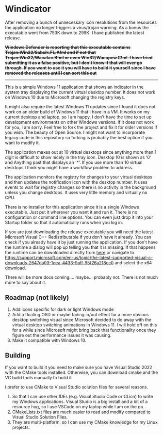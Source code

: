 # Windicator

After removing a bunch of unnecessary icon resolutions from the resources the application no longer triggers a
virus/trojan warning. As a bonus the executable went from 753K down to 299K. I have published the latest release.

~~**Windows Defender is reporting that this executable contains Trojan:Win32/Sabsik.FL.A!ml and if not that  
Trojan:Win32/Wacatac.B!ml or even Win32/Wacapew.C!ml. I have tried submitting it as a false positive, but I don't know
if that will ever go through. If you want to use it you will have to build it yourself since I have removed the releases
until I can sort this out**~~

---

This is a simple Windows 11 application that shows an indicator in the system tray displaying the current virtual
desktop number. It does not work on Windows 10 due to Microsoft changing the registry keys.

It might also require the latest Windows 11 updates since I found it does not work on an older build of Windows 11 that
I have in a VM. It works on my current desktop and laptop, so I am happy. I don't have the time to set up development
environments on other Windows versions. If it does not work for you, I am sorry. Feel free to fork the project and fix
it for older versions if you wish. The beauty of Open Source. I might not want to incorporate legacy code in this
repository so forking is probably the best option if you want to modify it.

The application maxes out at 10 virtual desktops since anything more than 1 digit is difficult to show nicely in the
tray icon. Desktop 10 is shown as '0' and Anything past that displays an '*'. If you use more than 10 virtual desktops I
think you might have a workflow problem to address.

The application monitors the registry for changes to your virtual desktops and then updates the notification icon with
the desktop number. It uses events to wait for registry changes so there is no activity in the background unless you
change desktops. It uses very little memory and virtually no CPU.

There is no installer for this application since it is a single Windows executable. Just put it wherever you want it and
run it. There is no configuration or command line options. You can even just drop it into your Startup folder so that it
automatically runs when you log in.

If you are just downloading the release executable you will need the latest Microsoft Visual C++ Redistributable if you
don't have it already. You can check if you already have it by just running the application. If you don't have the
runtime a dialog will pop up telling you that it is missing. If that happens the runtime can be downloaded directly from
[here](https://aka.ms/vs/17/release/vc_redist.x64.exe) or navigate to
https://support.microsoft.com/en-us/topic/the-latest-supported-visual-c-downloads-2647da03-1eea-4433-9aff-95f26a218cc0
and select the x64 download.

There will be more docs coming.... maybe... probably not. There is not much more to say about it.

## Roadmap (not likely)

1. Add icons specific for dark or light Windows mode
2. Add a floating OSD or maybe fading in/out effect for a more obvious desktop switching visual since Microsoft decided
   to do away with the virtual desktop switching animations in Windows 11. I will hold off on this for a while since
   Microsoft might bring back that functionality once they figure out the performance issues it was causing.
3. Make it compatible with Windows 10.

## Building

If you want to build it you need to make sure you have Visual Studio 2022 with the CMake tools installed. Otherwise, you
can download cmake and the VC build tools manually to build it.

I prefer to use CMake to Visual Studio solution files for several reasons.

1. So that I can use other IDEs (e.g. Visual Studio Code or CLion) to write my Windows applications. Visual Studio is a
   big install and a bit of a resource hog, so I use VSCode on my laptop while I am on the go.
2. CMakeLists.txt files are much easier to read and modify compared to Visual Studio Solution Files.
3. They are multi-platform, so I can use my CMake knowledge for my Linux projects.

